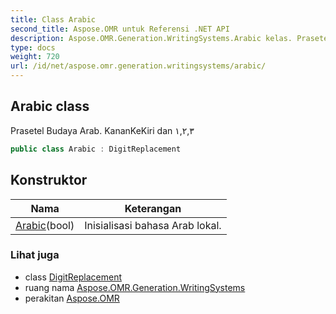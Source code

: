 ```yaml
---
title: Class Arabic
second_title: Aspose.OMR untuk Referensi .NET API
description: Aspose.OMR.Generation.WritingSystems.Arabic kelas. Prasetel Budaya Arab. KananKeKiri dan ١٢٣
type: docs
weight: 720
url: /id/net/aspose.omr.generation.writingsystems/arabic/
---
```

## Arabic class

Prasetel Budaya Arab. KananKeKiri dan ١,٢,٣

```csharp
public class Arabic : DigitReplacement
```

## Konstruktor

| Nama | Keterangan |
| --- | --- |
| [Arabic](arabic/)(bool) | Inisialisasi bahasa Arab lokal. |

### Lihat juga

* class [DigitReplacement](../digitreplacement/)
* ruang nama [Aspose.OMR.Generation.WritingSystems](../../aspose.omr.generation.writingsystems/)
* perakitan [Aspose.OMR](../../)


